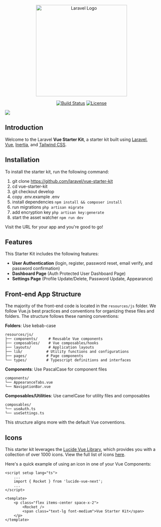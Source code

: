 <p align="center"><a href="https://laravel.com" target="_blank"><img src="https://cdn.devdojo.com/assets/svg/laravel-vue-logo.svg" width="300" alt="Laravel Logo"></a></p>

<p align="center">
<a href="https://github.com/laravel/vue-starter-kit/actions"><img src="https://github.com/laravel/vue-starter-kit/workflows/tests/badge.svg" alt="Build Status"></a>
<a href="https://packagist.org/packages/laravel/framework"><img src="https://img.shields.io/packagist/l/laravel/framework" alt="License"></a>
</p>

<img src="https://cdn.devdojo.com/images/december2024/screenshot.png" />

## Introduction

Welcome to the Laravel **Vue Starter Kit**, a starter kit built using [Laravel](https://laravel.com), [Vue](https://vuejs.org), [Inertia](https://inertiajs.com), and [Tailwind CSS](https://tailwindcss.com).

## Installation

To install the starter kit, run the following command:

1. git clone https://github.com/laravel/vue-starter-kit
2. cd vue-starter-kit
3. git checkout develop
4. copy .env.example .env
5. install dependencies `npm install && composer install`
6. run migrations `php artisan migrate`
7. add encryption key `php artisan key:generate`
8. start the asset watcher `npm run dev`

Visit the URL for your app and you're good to go!

## Features

This Starter Kit includes the following features:

- **User Authentication** (login, register, password reset, email verify, and password confirmation)
- **Dashboard Page** (Auth Protected User Dashboard Page)
- **Settings Page** (Profile Update/Delete, Password Update, Appearance)

## Front-end App Structure

The majority of the front-end code is located in the `resources/js` folder. We follow Vue.js best practices and conventions for organizing these files and folders. The structure follows these naming conventions:

**Folders**: Use kebab-case

```
resources/js/
├── components/     # Reusable Vue components
├── composables/    # Vue composables/hooks
├── layouts/        # Application layouts
├── lib/           # Utility functions and configurations
├── pages/         # Page components
└── types/         # Typescript definitions and interfaces
```

**Components**: Use PascalCase for component files

```
components/
└── AppearanceTabs.vue
└── NavigationBar.vue
```

**Composables/Utilities**: Use camelCase for utility files and composables

```
composables/
└── useAuth.ts
└── useSettings.ts
```

This structure aligns more with the default Vue conventions.

## Icons

This starter kit leverages the [Lucide Vue Library](https://lucide.dev/guide/packages/lucide-vue-next), which provides you with a collection of over 1000 icons. View the full list of icons [here](https://lucide.dev/icons).

Here's a quick example of using an icon in one of your Vue Components:

```
<script setup lang="ts">
    ...
    import { Rocket } from 'lucide-vue-next';
    ...
</script>

<template>
    <p class="flex items-center space-x-2">
        <Rocket />
        <span class="text-lg font-medium">Vue Starter Kit</span>
    </p>
</template>
```
